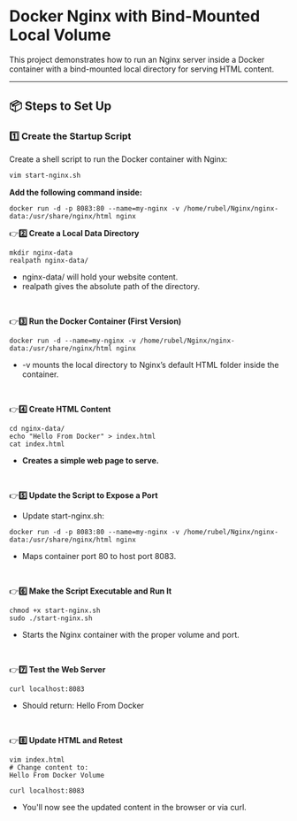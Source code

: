 # Docker Nginx with Bind-Mounted Local Volume

This project demonstrates how to run an Nginx server inside a Docker container with a bind-mounted local directory for serving HTML content.

---

## 📦 Steps to Set Up

### 1️⃣ Create the Startup Script

Create a shell script to run the Docker container with Nginx:

```bash
vim start-nginx.sh
```
**Add the following command inside:**
```
docker run -d -p 8083:80 --name=my-nginx -v /home/rubel/Nginx/nginx-data:/usr/share/nginx/html nginx
```
👉**2️⃣ Create a Local Data Directory**
```
mkdir nginx-data
realpath nginx-data/
```
 - nginx-data/ will hold your website content.
 - realpath gives the absolute path of the directory.
</br>

👉**3️⃣ Run the Docker Container (First Version)**
```
docker run -d --name=my-nginx -v /home/rubel/Nginx/nginx-data:/usr/share/nginx/html nginx
```
 - -v mounts the local directory to Nginx’s default HTML folder inside the container.

</br>

👉**4️⃣ Create HTML Content**

```
cd nginx-data/
echo "Hello From Docker" > index.html
cat index.html
```
 - **Creates a simple web page to serve.**

</br>

👉**5️⃣ Update the Script to Expose a Port**
 - Update start-nginx.sh:
 
```
docker run -d -p 8083:80 --name=my-nginx -v /home/rubel/Nginx/nginx-data:/usr/share/nginx/html nginx
```
 - Maps container port 80 to host port 8083.

</br>

👉**6️⃣ Make the Script Executable and Run It**

```
chmod +x start-nginx.sh
sudo ./start-nginx.sh
```
- Starts the Nginx container with the proper volume and port.
  
</br>

👉**7️⃣ Test the Web Server**

```
curl localhost:8083
```
 - Should return: Hello From Docker

</br>

👉**8️⃣ Update HTML and Retest**

```
vim index.html
# Change content to:
Hello From Docker Volume

curl localhost:8083
```
 - You'll now see the updated content in the browser or via curl.




















